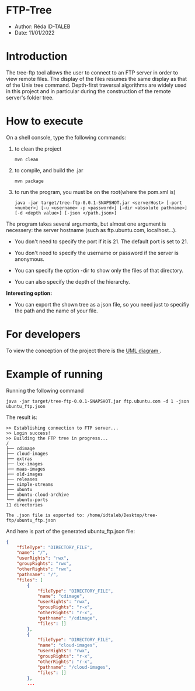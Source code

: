 # FTP-Tree
- Author: Réda ID-TALEB
- Date: 11/01/2022

# Introduction
The tree-ftp tool allows the user to connect to an FTP server in order to view remote files. The display of the files resumes the same display as that of the Unix tree command.
Depth-first traversal algorithms are widely used in this project and in particular during the construction of the remote server's folder tree.

# How to execute
On a shell console, type the following commands:
1. to clean the project
    ```
    mvn clean
    ``` 
2. to compile, and build the .jar
    ```
    mvn package
    ``` 
3. to run the program, you must be on the root(where the pom.xml is)
    ```
    java -jar target/tree-ftp-0.0.1-SNAPSHOT.jar <serverHost> [-port <number>] [-u <username> -p <password>] [-dir <absolute pathname>] [-d <depth value>] [-json </path.json>]
    ``` 

The program takes several arguments, but almost one argument is necessery: the server hostname (such as ftp.ubuntu.com, localhost...).
- You don't need to specify the port if it is 21. The default port is set to 21.
- You don't need to specify the username or password if the server is anonymous.


- You can specify the option -dir to show only the files of that directory.
- You can also specify the depth of the hierarchy.

**Interesting option:**
- You can export the shown tree as a json file, so you need just to specifiy the path and the name of your file.

# For developers
To view the conception of the project there is the [UML diagram ](docs/tree-ftp-uml.png).

# Example of running
Running the following command
```
java -jar target/tree-ftp-0.0.1-SNAPSHOT.jar ftp.ubuntu.com -d 1 -json ubuntu_ftp.json
```

The result is:
```
>> Establishing connection to FTP server...
>> Login success!
>> Building the FTP tree in progress...
/
├── cdimage
├── cloud-images
├── extras
├── lxc-images
├── maas-images
├── old-images
├── releases
├── simple-streams
├── ubuntu
├── ubuntu-cloud-archive
└── ubuntu-ports
11 directories

The .json file is exported to: /home/idtaleb/Desktop/tree-ftp/ubuntu_ftp.json
```

And here is part of the generated ubuntu_ftp.json file:
```json
{
    "fileType": "DIRECTORY_FILE",
    "name": "/",
    "userRights": "rwx",
    "groupRights": "rwx",
    "otherRights": "rwx",
    "pathname": "/",
    "files": [
        {
            "fileType": "DIRECTORY_FILE",
            "name": "cdimage",
            "userRights": "rwx",
            "groupRights": "r-x",
            "otherRights": "r-x",
            "pathname": "/cdimage",
            "files": []
        },
        {
            "fileType": "DIRECTORY_FILE",
            "name": "cloud-images",
            "userRights": "rwx",
            "groupRights": "r-x",
            "otherRights": "r-x",
            "pathname": "/cloud-images",
            "files": []
        },
        ...
```
